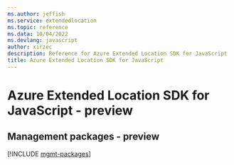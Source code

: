 ```yaml
---
ms.author: jeffish
ms.service: extendedlocation
ms.topic: reference
ms.data: 10/04/2022
ms.devlang: javascript
author: xirzec
description: Reference for Azure Extended Location SDK for JavaScript
title: Azure Extended Location SDK for JavaScript
---
```

# Azure Extended Location SDK for JavaScript - preview

## Management packages - preview
[!INCLUDE [mgmt-packages](extended-location-mgmt-index.md)]